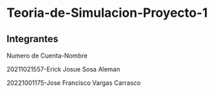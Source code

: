 # Teoria-de-Simulacion-Proyecto-1

## Integrantes

Numero de Cuenta-Nombre

20211021557-Erick Josue Sosa Aleman 

20221001175-Jose Francisco Vargas Carrasco
